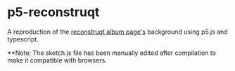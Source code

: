 # p5-reconstruqt
A reproduction of the [reconstruqt album page's](http://reconstruqt.fusz.jp/) background using p5.js and typescript.

**Note: The sketch.js file has been manually edited after compilation to make it compatible with browsers.